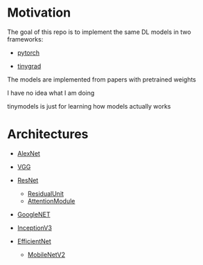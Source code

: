 # Motivation

The goal of this repo is to implement the same DL models in two frameworks:

* [pytorch](https://github.com/pytorch/pytorch)

* [tinygrad](https://github.com/geohot/tinygrad)

The models are implemented from papers with pretrained weights

I have no idea what I am doing

tinymodels is just for learning how models actually works

# Architectures

* [AlexNet](https://arxiv.org/pdf/1404.5997.pdf)

* [VGG](https://arxiv.org/pdf/1505.06798.pdf)

* [ResNet](https://arxiv.org/pdf/1704.06904.pdf)
    - [ResidualUnit](https://arxiv.org/pdf/1512.03385.pdf)
    - [AttentionModule](https://arxiv.org/pdf/1603.05027.pdf)

* [GoogleNET](https://arxiv.org/pdf/1409.4842.pdf)

* [InceptionV3](https://arxiv.org/pdf/1512.00567.pdf)

* [EfficientNet](https://arxiv.org/pdf/1905.11946.pdf)

    - [MobileNetV2](https://arxiv.org/pdf/1801.04381.pdf)